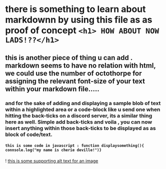 # there is something to learn about markdownn by using this file as as proof of concept `<h1> HOW ABOUT NOW LADS!??</h1>`
## this is another piece of thing u can add . markdown seems to have no relation with html, we could use the number of octothorpe for assigning the relevant font-size of your text within your markdown file..... 
### and for the sake of adding and displaying a sample blob of text within a highlighted area or a code-block like u send one when hitting the back-ticks on a discord server, its a similar thing here as well. Simple add back-ticks and voila , you can now insert anything within those back-ticks to be displayed as as block of code/text.
#### `this is some code in javascript : function displaysomething(){ connsole.log("my name is cherie deville!")}`


! [this is some supporting alt text for an image](https://images.pexels.com/photos/844297/pexels-photo-844297.jpeg?auto=compress&cs=tinysrgb&w=1260&h=750&dpr=2)
